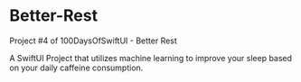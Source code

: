 # Better-Rest

Project #4 of 100DaysOfSwiftUI - Better Rest

A SwiftUI Project that utilizes machine learning to improve your sleep based on your daily caffeine consumption.
